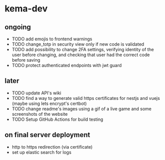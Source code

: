 # kema-dev

## ongoing

* TODO add emojis to frontend warnings
* TODO change_totp in security view only if new code is validated
* TODO add possibility to change 2FA settings, verifying identity of the user before changing, and checking that user had the correct code before saving
* TODO protect authenticated endpoints with jwt guard

## later

* TODO update API's wiki
* TODO find a way to generate valid https certificates for nestjs and vuejs (maybe using lets encrypt's certbot)
* TODO change readme's images using a gif of a live game and some screenshots of the website
* TODO Setup GitHub Actions for build testing

## on final server deployment

* http to https redirection (via certificate)
* set up elastic search for logs
